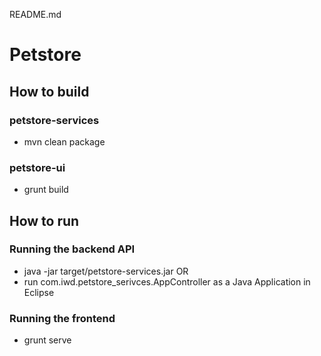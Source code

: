 README.md

# Petstore # 

## How to build ##

### petstore-services ###
* mvn clean package
### petstore-ui ###
* grunt build

## How to run ##

### Running the backend API ###
* java -jar target/petstore-services.jar
OR 
* run com.iwd.petstore_serivces.AppController as a Java Application in Eclipse

### Running the frontend ###
* grunt serve